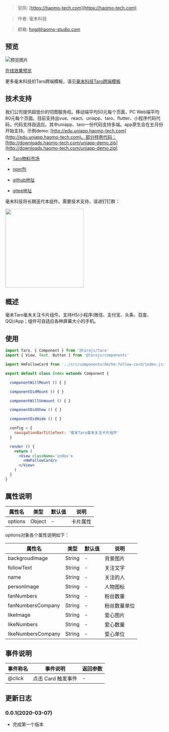 > 官网: [https://haomo-tech.com](https://haomo-tech.com)

> 作者: 毫末科技

> 邮箱: hxg@haomo-studio.com

## 预览

![预览图片](http://downloads.haomo-tech.com/taro/hm-follow-card.png)

[在线效果预览](http://template.taro.haomo-tech.com/#/pages/test-component/hm-follow-card)

更多毫末科技的Taro跨端模板，请见[毫末科技Taro跨端模板](https://haomo-tech.com/sale.html)

## 技术支持

我们公司提供超低价的切图服务哈。移动端平均50元每个页面，PC Web端平均80元每个页面。目前支持出vue、react、uniapp、taro、flutter、小程序代码代码，代码支持自适应。其中uniapp、taro一份代码支持多端。app原生会在五月份开始支持。示例demo: [http://edu.uniapp.haomo-tech.com](http://edu.uniapp.haomo-tech.com)。部分样例代码：[http://downloads.haomo-tech.com/uniapp-demo.zip](http://downloads.haomo-tech.com/uniapp-demo.zip)

* [Taro物料市场](https://taro-ext.jd.com/plugin/view/)

* [npm包](https://www.npmjs.com/package/hm-taro-follow-card)

* [github地址](https://github.com/haomo-studio/hm-taro-follow-card)

* [gitee地址](https://gitee.com/haomo/hm-taro-follow-card)

毫末科技将长期迭代本组件。需要技术支持，请进钉钉群：

<img width="250" src="http://downloads.haomo-tech.com/毫末Taro组件技术支持.jpg">

## 概述

毫末Taro毫末关注卡片组件。支持H5/小程序(微信、支付宝、头条、百度、QQ)/App；组件可自适应各种屏幕大小的手机。

## 使用

```jsx
import Taro, { Component } from '@tarojs/taro'
import { View, Text, Button } from '@tarojs/components'

import HmFollowCard from '../src/components/hm/hm-follow-card/index.jsx'

export default class Index extends Component {

  componentWillMount () { }

  componentDidMount () { }

  componentWillUnmount () { }

  componentDidShow () { }

  componentDidHide () { }

  config = {
    navigationBarTitleText: '毫末Taro毫末关注卡片组件'
  }

  render () {
    return (
      <View className='index'>
        <HmFollowCard/>
      </View>
    )
  }
}
```

## 属性说明

| 属性名        | 类型     | 默认值 | 说明                                                                       |
|-----------   |---------|--------|----------------------------------------------------------------------------|
| options        | Object  | -      | 卡片属性                                                                   |

options对象各个属性说明如下：

| 属性名        | 类型     | 默认值 | 说明                                                                       |
|-----------   |---------|--------|----------------------------------------------------------------------------|
| backgroudImage        | String  | -      | 背景图片                                                                   |
| followText          | String  | -  | 关注文字                                                     |
| name          | String  | -  | 关注的人                                                     |
| personImage          | String  | -  | 人物图标                                                     |
| fanNumbers          | String  | -  | 粉丝数量                                                    |
| fanNumbersCompany          | String  | -  | 粉丝数量单位                                                     |
| likeImage          | String  | -  | 爱心图片                                                     |
| likeNumbers          | String  | -  | 爱心数量                                                     |
| likeNumbersCompany          | String  | -  | 爱心单位                                                     |

## 事件说明

| 事件称名   | 事件说明           | 返回参数 |
|----------|--------------------|----------|
| @click   | 点击 Card 触发事件 | -        |

## 更新日志

### 0.0.1(2020-03-07)

* 完成第一个版本
